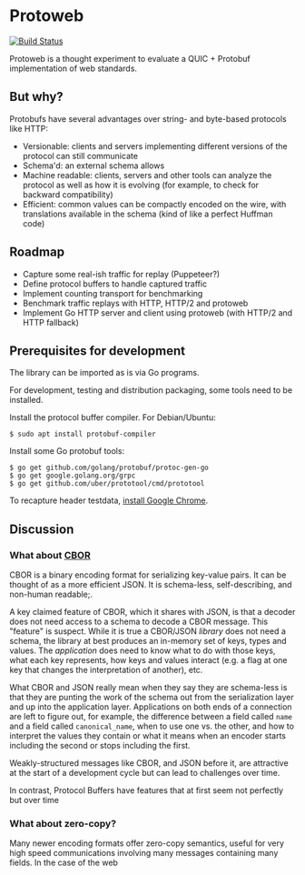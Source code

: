 # Protoweb

[![Build Status](https://travis-ci.org/vsekhar/protoweb.svg?branch=master)](https://travis-ci.org/vsekhar/protoweb)

Protoweb is a thought experiment to evaluate a QUIC + Protobuf implementation of web standards.

## But why?

Protobufs have several advantages over string- and byte-based protocols like HTTP:

  * Versionable: clients and servers implementing different versions of the protocol can still communicate
  * Schema'd: an external schema allows 
  * Machine readable: clients, servers and other tools can analyze the protocol as well as how it is evolving (for example, to check for backward compatibility)
  * Efficient: common values can be compactly encoded on the wire, with translations available in the schema (kind of like a perfect Huffman code)

## Roadmap

  * Capture some real-ish traffic for replay (Puppeteer?)
  * Define protocol buffers to handle captured traffic
  * Implement counting transport for benchmarking
  * Benchmark traffic replays with HTTP, HTTP/2 and protoweb
  * Implement Go HTTP server and client using protoweb (with HTTP/2 and HTTP fallback)

## Prerequisites for development

The library can be imported as is via Go programs.

For development, testing and distribution packaging, some tools need to be installed.

Install the protocol buffer compiler. For Debian/Ubuntu:

    $ sudo apt install protobuf-compiler

Install some Go protobuf tools:

    $ go get github.com/golang/protobuf/protoc-gen-go
    $ go get google.golang.org/grpc
    $ go get github.com/uber/prototool/cmd/prototool

To recapture header testdata, [install Google Chrome](https://www.google.com/chrome/).

## Discussion

### What about [CBOR](https://cbor.io/)

CBOR is a binary encoding format for serializing key-value pairs. It can be thought of as a more efficient JSON. It is schema-less, self-describing, and non-human readable;.

A key claimed feature of CBOR, which it shares with JSON, is that a decoder does not need access to a schema to decode a CBOR message. This "feature" is suspect. While it is true a CBOR/JSON _library_ does not need a schema, the library at best produces an in-memory set of keys, types and values. The _application_ does need to know what to do with those keys, what each key represents, how keys and values interact (e.g. a flag at one key that changes the interpretation of another), etc.

What CBOR and JSON really mean when they say they are schema-less is that they are punting the work of the schema out from the serialization layer and up into the application layer. Applications on both ends of a connection are left to figure out, for example, the difference between a field called `name` and a field called `canonical_name`, when to use one vs. the other, and how to interpret the values they contain or what it means when an encoder starts including the second or stops including the first.

Weakly-structured messages like CBOR, and JSON before it, are attractive at the start of a development cycle but can lead to challenges over time.

In contrast, Protocol Buffers have features that at first seem not perfectly but over time 

### What about zero-copy?

Many newer encoding formats offer zero-copy semantics, useful for very high speed communications involving many messages containing many fields. In the case of the web